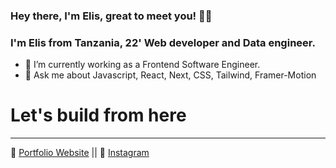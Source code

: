 ### Hey there, I'm Elis, great to meet you! 👋🏻
### I'm Elis from Tanzania, 22' Web developer and Data engineer.

- 🔭 I’m currently working as a Frontend Software Engineer.
- 💬 Ask me about Javascript, React, Next, CSS, Tailwind, Framer-Motion 

# Let's build from here
-----------------------------------------------------------------------
🔗 [Portfolio Website](https://wa.me/255760659831) || 🔗 [Instagram](https://www.instagram.com/?utm_source=pwa_homescreen&__pwa=1)
